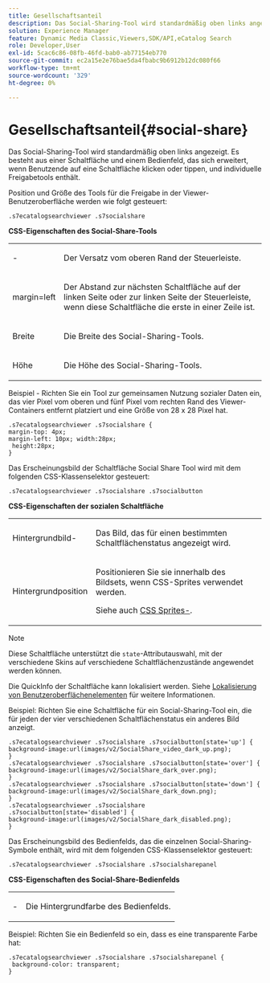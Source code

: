 ```yaml
---
title: Gesellschaftsanteil
description: Das Social-Sharing-Tool wird standardmäßig oben links angezeigt. Es besteht aus einer Schaltfläche und einem Bedienfeld, das sich erweitert, wenn Benutzende auf eine Schaltfläche klicken oder tippen, und individuelle Freigabetools enthält.
solution: Experience Manager
feature: Dynamic Media Classic,Viewers,SDK/API,eCatalog Search
role: Developer,User
exl-id: 5cac6c86-08fb-46fd-bab0-ab77154eb770
source-git-commit: ec2a15e2e76bae5da4fbabc9b6912b12dc080f66
workflow-type: tm+mt
source-wordcount: '329'
ht-degree: 0%

---
```


# Gesellschaftsanteil{#social-share}

Das Social-Sharing-Tool wird standardmäßig oben links angezeigt. Es besteht aus einer Schaltfläche und einem Bedienfeld, das sich erweitert, wenn Benutzende auf eine Schaltfläche klicken oder tippen, und individuelle Freigabetools enthält.

<!--<a id="section_061E550C1C1D4DB2BD663A898895B38C"></a>-->

Position und Größe des Tools für die Freigabe in der Viewer-Benutzeroberfläche werden wie folgt gesteuert:

```
.s7ecatalogsearchviewer .s7socialshare
```

**CSS-Eigenschaften des Social-Share-Tools**

<table id="table_C48C56E696304C9BAFEE71BA9EA9A174"> 
 <tbody> 
  <tr> 
   <td colname="col1"> <p> <span class="codeph">-</span> </p> </td> 
   <td colname="col2"> <p> Der Versatz vom oberen Rand der Steuerleiste. </p> </td> 
  </tr> 
  <tr> 
   <td colname="col1"> <p> <span class="codeph"> margin=left </span> </p> </td> 
   <td colname="col2"> <p> Der Abstand zur nächsten Schaltfläche auf der linken Seite oder zur linken Seite der Steuerleiste, wenn diese Schaltfläche die erste in einer Zeile ist. </p> </td> 
  </tr> 
  <tr> 
   <td colname="col1"> <p> <span class="codeph"> Breite </span> </p> </td> 
   <td colname="col2"> <p> Die Breite des Social-Sharing-Tools. </p> </td> 
  </tr> 
  <tr> 
   <td colname="col1"> <p> <span class="codeph"> Höhe </span> </p> </td> 
   <td colname="col2"> <p>Die Höhe des Social-Sharing-Tools. </p> </td> 
  </tr> 
 </tbody> 
</table>

Beispiel - Richten Sie ein Tool zur gemeinsamen Nutzung sozialer Daten ein, das vier Pixel vom oberen und fünf Pixel vom rechten Rand des Viewer-Containers entfernt platziert und eine Größe von 28 x 28 Pixel hat.

```
.s7ecatalogsearchviewer .s7socialshare { 
margin-top: 4px; 
margin-left: 10px; width:28px; 
 height:28px; 
}
```

Das Erscheinungsbild der Schaltfläche Social Share Tool wird mit dem folgenden CSS-Klassenselektor gesteuert:

```
.s7ecatalogsearchviewer .s7socialshare .s7socialbutton
```

**CSS-Eigenschaften der sozialen Schaltfläche**

<table id="table_A18B6978EC304C378F5FE92DD44D138D"> 
 <tbody> 
  <tr> 
   <td colname="col1"> <p> <span class="codeph"> Hintergrundbild-</span> </p> </td> 
   <td colname="col2"> <p> Das Bild, das für einen bestimmten Schaltflächenstatus angezeigt wird. </p> </td> 
  </tr> 
  <tr> 
   <td colname="col1"> <p> <span class="codeph"> Hintergrundposition </span> </p> </td> 
   <td colname="col2"> <p> Positionieren Sie sie innerhalb des Bildsets, wenn CSS-Sprites verwendet werden. </p> <p>Siehe auch <a href="../../../c-html5-s7-aem-asset-viewers/c-html5-ecatsearch-viewer-about/c-html5-ecatsearch-viewer-customizingviewer/c-html5-ecatsearch-viewer-customizingviewer.md#section-9d570f95eb2443aca74c1b02f6e89aff" format="dita" scope="local"> CSS Sprites-</a>. </p> </td> 
  </tr> 
 </tbody> 
</table>

>[!NOTE]
>
>Diese Schaltfläche unterstützt die `state`-Attributauswahl, mit der verschiedene Skins auf verschiedene Schaltflächenzustände angewendet werden können.

Die QuickInfo der Schaltfläche kann lokalisiert werden. Siehe [Lokalisierung von Benutzeroberflächenelementen](../../../c-html5-s7-aem-asset-viewers/c-html5-ecatsearch-viewer-about/c-html5-ecatsearch-viewer-localization.md#concept-cbfc39344c494eb7b9f6a272cff0cc74) für weitere Informationen.

Beispiel: Richten Sie eine Schaltfläche für ein Social-Sharing-Tool ein, die für jeden der vier verschiedenen Schaltflächenstatus ein anderes Bild anzeigt.

```
.s7ecatalogsearchviewer .s7socialshare .s7socialbutton[state='up'] { 
background-image:url(images/v2/SocialShare_video_dark_up.png); 
} 
.s7ecatalogsearchviewer .s7socialshare .s7socialbutton[state='over'] { 
background-image:url(images/v2/SocialShare_dark_over.png); 
} 
.s7ecatalogsearchviewer .s7socialshare .s7socialbutton[state='down'] { 
background-image:url(images/v2/SocialShare_dark_down.png); 
} 
.s7ecatalogsearchviewer .s7socialshare .s7socialbutton[state='disabled'] { 
background-image:url(images/v2/SocialShare_dark_disabled.png); 
}
```

Das Erscheinungsbild des Bedienfelds, das die einzelnen Social-Sharing-Symbole enthält, wird mit dem folgenden CSS-Klassenselektor gesteuert:

```
.s7ecatalogsearchviewer .s7socialshare .s7socialsharepanel
```

**CSS-Eigenschaften des Social-Share-Bedienfelds**

<table id="table_86E777A5851F47D6A49D966E24A9A6CD"> 
 <tbody> 
  <tr> 
   <td colname="col1"> <p> <span class="codeph">-</span> </p> </td> 
   <td colname="col2"> <p>Die Hintergrundfarbe des Bedienfelds. </p> </td> 
  </tr> 
 </tbody> 
</table>

Beispiel: Richten Sie ein Bedienfeld so ein, dass es eine transparente Farbe hat:

```
.s7ecatalogsearchviewer .s7socialshare .s7socialsharepanel { 
 background-color: transparent; 
}
```
